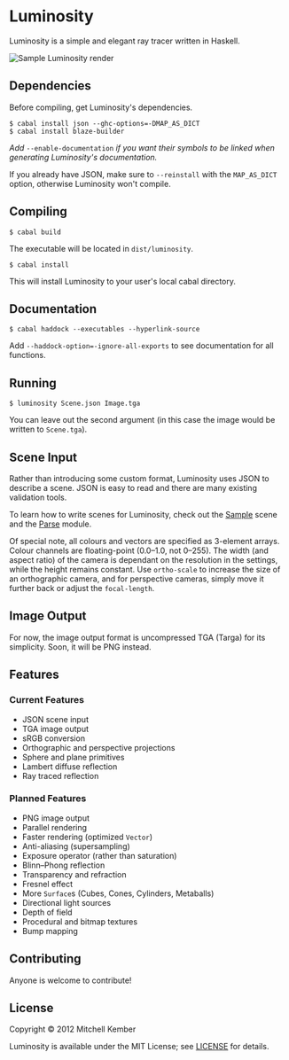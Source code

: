 Luminosity
==========

Luminosity is a simple and elegant ray tracer written in Haskell.

![Sample Luminosity render](http://i.imgur.com/y1a0A.png)

Dependencies
------------

Before compiling, get Luminosity's dependencies.

    $ cabal install json --ghc-options=-DMAP_AS_DICT
    $ cabal install blaze-builder

*Add* `--enable-documentation` *if you want their symbols to be linked when generating Luminosity's documentation.*

If you already have JSON, make sure to `--reinstall` with the `MAP_AS_DICT` option, otherwise Luminosity won't compile.

Compiling
---------

    $ cabal build

The executable will be located in `dist/luminosity`.

    $ cabal install

This will install Luminosity to your user's local cabal directory.

Documentation
-------------

    $ cabal haddock --executables --hyperlink-source

Add `--haddock-option=-ignore-all-exports` to see documentation for all functions.

Running
-------

    $ luminosity Scene.json Image.tga

You can leave out the second argument (in this case the image would be written to `Scene.tga`).

Scene Input
-----------

Rather than introducing some custom format, Luminosity uses JSON to describe a scene. JSON is easy to read and there are many existing validation tools.

To learn how to write scenes for Luminosity, check out the [Sample][] scene and the [Parse][] module.

Of special note, all colours and vectors are specified as 3-element arrays. Colour channels are floating-point (0.0–1.0, not 0–255). The width (and aspect ratio) of the camera is dependant on the resolution in the settings, while the height remains constant. Use `ortho-scale` to increase the size of an orthographic camera, and for perspective cameras, simply move it further back or adjust the `focal-length`.

[Sample]: Sample.json
[Parse]: src/Luminosity/Parse.hs

Image Output
------------

For now, the image output format is uncompressed TGA (Targa) for its simplicity. Soon, it will be PNG instead.

Features
--------

### Current Features

* JSON scene input
* TGA image output
* sRGB conversion
* Orthographic and perspective projections
* Sphere and plane primitives
* Lambert diffuse reflection
* Ray traced reflection

### Planned Features

* PNG image output
* Parallel rendering
* Faster rendering (optimized `Vector`)
* Anti-aliasing (supersampling)
* Exposure operator (rather than saturation)
* Blinn–Phong reflection
* Transparency and refraction
* Fresnel effect
* More `Surface`s (Cubes, Cones, Cylinders, Metaballs)
* Directional light sources
* Depth of field
* Procedural and bitmap textures
* Bump mapping

Contributing
------------

Anyone is welcome to contribute!

License
-------

Copyright © 2012 Mitchell Kember

Luminosity is available under the MIT License; see [LICENSE](LICENSE.md) for details.
